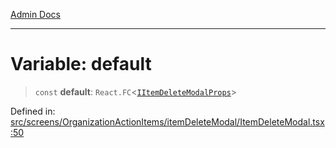 [Admin Docs](/)

***

# Variable: default

> `const` **default**: `React.FC`\<[`IItemDeleteModalProps`](../interfaces/IItemDeleteModalProps.md)\>

Defined in: [src/screens/OrganizationActionItems/itemDeleteModal/ItemDeleteModal.tsx:50](https://github.com/PalisadoesFoundation/talawa-admin/blob/main/src/screens/OrganizationActionItems/itemDeleteModal/ItemDeleteModal.tsx#L50)
